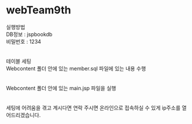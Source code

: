# webTeam9th

실행방법<br>
DB정보 : jspbookdb<br>
비밀번호 : 1234<br>
<br>
<br>
테이블 세팅<br>
Webcontent 폴더 안에 있는 member.sql 파일에 있는 내용 수행<br>
<br>
<br>
Webcontent 폴더 안에 있는 main.jsp 파일을 실행<br>
<br>
<br>
세팅에 어려움을 겪고 계시다면 연락 주시면 온라인으로 접속하실 수 있게 ip주소를 열어드리겠습니다.<br>
<br>
